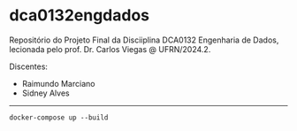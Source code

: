 ﻿# dca0132engdados

Repositório do Projeto Final da Disciiplina DCA0132 Engenharia de Dados, lecionada pelo prof. Dr. Carlos Viegas @ UFRN/2024.2.

Discentes:
* Raimundo Marciano
* Sidney Alves

---

```
docker-compose up --build

```